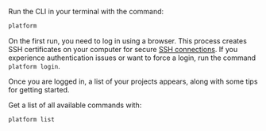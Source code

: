 Run the CLI in your terminal with the command:

```bash
platform
```

On the first run, you need to log in using a browser.
This process creates SSH certificates on your computer for secure [SSH connections](/development/ssh/_index.md).
If you experience authentication issues or want to force a login, run the command `platform login`.

Once you are logged in, a list of your projects appears, along with some tips for getting started.

Get a list of all available commands with:

```bash
platform list
```
